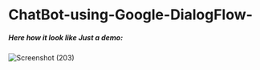 # ChatBot-using-Google-DialogFlow-

##### Here how it look like Just a demo:

![Screenshot (203)](https://user-images.githubusercontent.com/55132850/153751231-df1ccaf2-2d3e-4db4-995b-60a37e43f436.png)
